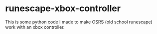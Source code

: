 # runescape-xbox-controller
This is some python code I made to make OSRS (old school runescape) work with an xbox controller.  
